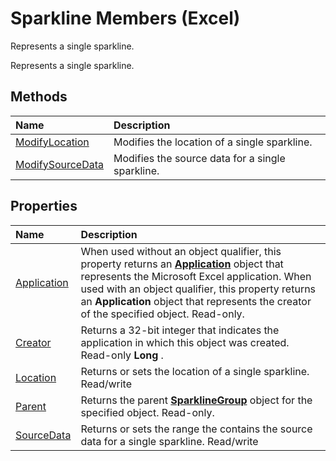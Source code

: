 
# Sparkline Members (Excel)
Represents a single sparkline.

Represents a single sparkline.


## Methods



|**Name**|**Description**|
|:-----|:-----|
|[ModifyLocation](39b4b0cc-5d3a-0f0b-c57e-d0d4f2cc4244.md)|Modifies the location of a single sparkline.|
|[ModifySourceData](cb47feba-6ff5-0186-44a9-747682605bd1.md)|Modifies the source data for a single sparkline.|

## Properties



|**Name**|**Description**|
|:-----|:-----|
|[Application](c204df6e-d0c6-8f6b-9ad3-fd14778a5b28.md)|When used without an object qualifier, this property returns an  **[Application](19b73597-5cf9-4f56-8227-b5211f657f6f.md)** object that represents the Microsoft Excel application. When used with an object qualifier, this property returns an **Application** object that represents the creator of the specified object. Read-only.|
|[Creator](8353b55b-5494-4101-b5e1-78b0f2fdf152.md)|Returns a 32-bit integer that indicates the application in which this object was created. Read-only  **Long** .|
|[Location](719a288a-e100-3c5b-6d4a-8518b149d88c.md)|Returns or sets the location of a single sparkline. Read/write|
|[Parent](2e225931-d0a8-5431-9ee3-071aa631db68.md)|Returns the parent  **[SparklineGroup](cc694d97-a3d3-3473-2e37-0ede67b97680.md)** object for the specified object. Read-only.|
|[SourceData](af0e59a1-fe0a-6fc6-79c0-fd2bbd9de1ef.md)|Returns or sets the range the contains the source data for a single sparkline. Read/write|
